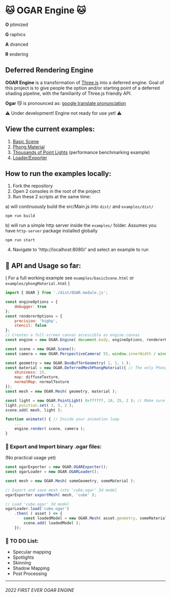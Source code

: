 # 🐱 OGAR Engine 🐱

**O** ptimized

**G** raphics

**A** dvanced

**R** endering

## Deferred Rendering Engine

**OGAR Engine** is a transformation of [Three.js](https://threejs.org) into a deferred engine. Goal of this project is to give people the option and/or starting point of a deferred shading pipeline, with the familiarity of Three.js friendly API.

**Ogar** 😼 is pronounced as: [google translate pronunciation](https://translate.google.com/?hl=pl&sl=pl&tl=en&text=ogar&op=translate)

⚠️ Under development! Engine not ready for use yet! ⚠️

## View the current examples:
1. [Basic Scene](https://dolphiniq.github.io/Ogar-Engine/examples/basicScene)
2. [Phong Material](https://dolphiniq.github.io/Ogar-Engine/examples/phongMaterial)
3. [Thousands of Point Lights](https://dolphiniq.github.io/Ogar-Engine/examples/manyPointLights) (performance benchmarking example)
4. [Loader/Exporter](https://dolphiniq.github.io/Ogar-Engine/examples/loaderExporter)

## How to run the examples locally:
1. Fork the repository
2. Open 2 consoles in the root of the project
3. Run these 2 scripts at the same time:

a) will continuously build the src/Main.js into `dist/` and `examples/dist/`
```
npm run build
```
b) will run a simple http server inside the `examples/` folder. Assumes you have `http-server` package installed globally
```
npm run start
```
4. Navigate to 'http://localhost:8080/' and select an example to run

## 📖 API and Usage so far:
( For a full working example see `examples/basicScene.html` or `examples/phongMaterial.html` )
```js
import { OGAR } from './dist/OGAR.module.js';

const engineOptions = {
    debugger: true
};
const rendererOptions = {
    precision: 'highp',
    stencil: false
};
// Creates a full-screen canvas accessible as engine.canvas
const engine = new OGAR.Engine( document.body, engineOptions, rendererOptions );

const scene = new OGAR.Scene();
const camera = new OGAR.PerspectiveCamera( 55, window.innerWidth / window.innerHeight, 0.5, 1000 );

const geometry = new OGAR.BoxBufferGeometry( 1, 1, 1 );
const material = new OGAR.DeferredMeshPhongMaterial({ // The only Phong-based supported material for now
    shininess: 25,
    map: diffuseTexture,
    normalMap: normalTexture
});
const mesh = new OGAR.Mesh( geometry, material );

const light = new OGAR.PointLight( 0xffffff, 10, 25, 2 ); // Make sure to add the 'distance' parameter
light.position.set( 3, 5, 2 );
scene.add( mesh, light );

function animate() { // Inside your animation loop
    ...
    engine.render( scene, camera );
}
```

### 🕋 Export and Import binary .ogar files:
(No practical usage yet)
```js
const ogarExporter = new OGAR.OGARExporter();
const ogarLoader = new OGAR.OGARLoader();

const mesh = new OGAR.Mesh( someGeometry, someMaterial );

// Export and save mesh into 'cube.ogar' 3d model
ogarExporter.exportMesh( mesh, 'cube' );

// Load 'cube.ogar' 3d model
ogarLoader.load('cube.ogar')
    .then( ( asset ) => {
        const loadedModel = new OGAR.Mesh( asset.geometry, someMaterial );
        scene.add( loadedModel );
    });
```

### 📝 TO DO List:
- Specular mapping
- Spotlights
- Skinning
- Shadow Mapping
- Post Processing

__________________________________
###### 2022 FIRST EVER OGAR ENGINE
